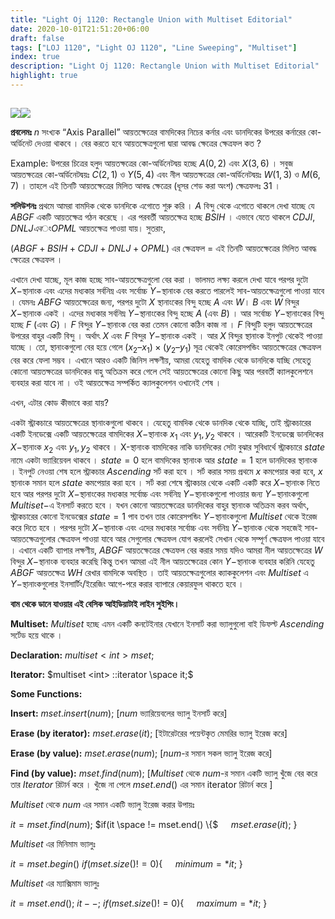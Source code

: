 ```yaml
---
title: "Light Oj 1120: Rectangle Union with Multiset Editorial"
date: 2020-10-01T21:51:20+06:00
draft: false
tags: ["LOJ 1120", "Light OJ 1120", "Line Sweeping", "Multiset"]
index: true
description: "Light Oj 1120: Rectangle Union with Multiset Editorial"
highlight: true
---
```


##

![](https://lh3.googleusercontent.com/MYHzwBqJGGxl5gw1OR5vZiYMcYVemWvesF9I6hvFXgUGZ6DQyG0_UyuVbf0knTKHPKBuHz923pK3TRWDyBggmzwuz_S8PqhlUJmLD2xGFhwR1OhWj0zpmFPUNDXGadeEvZSBsvw4S_t6VFmoWQ)![](https://docs.google.com/drawings/u/0/d/sUXjtCPJhpqFSYlXY4hX5Og/image?w=12&h=8&rev=1&ac=1&parent=1qOITHSfJdUUhJw7R5z_dIAQWxjEhsr4nsHm6A4OMdpA)

**প্রবলেমঃ** $n$ সংখ্যক “Axis Parallel” আয়তক্ষেত্রের বামদিকের নিচের কর্নার এবং ডানদিকের উপরের কর্নারের কো-অর্ডিনেট দেওয়া থাকবে । বের করতে হবে আয়তক্ষেত্রগুলো দ্বারা আবদ্ধ ক্ষেত্রের ক্ষেত্রফল কত ?

Example: উপরের চিত্রের হলুদ আয়তক্ষত্রের কো-অর্ডিনেটদ্বয় হচ্ছে $A(0, 2)$ এবং $X(3, 6)$ । সবুজ আয়তক্ষত্রের কো-অর্ডিনেটদ্বয়ঃ $C(2, 1)$ ও $Y(5, 4)$ এবং নীল আয়তক্ষত্রের কো-অর্ডিনেটদ্বয়ঃ $W(1, 3)$ ও $M(6, 7)$ । তাহলে এই তিনটি আয়তক্ষেত্রের মিলিত আবদ্ধ ক্ষেত্রের (ধূসর শেড করা অংশ) ক্ষেত্রফলঃ $31$ ।

**সলিউশনঃ** প্রথমে আমরা বামদিক থেকে ডানদিকে এগোতে শুরু করি । $A$ বিন্দু থেকে এগোতে থাকলে দেখা যাচ্ছে যে $ABGF$ একটি আয়তক্ষেত্র গঠন করেছে । এর পরবর্তী আয়তক্ষেত্র হচ্ছে $BSIH$ । এভাবে যেতে থাকলে $CDJI, DNLJ এবং OPML$ আয়তক্ষেত্র পাওয়া যায়। সুতরাং,

$(ABGF + BSIH + CDJI + DNLJ + OPML)$ এর ক্ষেত্রফল = এই তিনটি আয়তক্ষেত্রের মিলিত আবদ্ধ ক্ষেত্রের ক্ষেত্রফল ।

এখানে দেখা যাচ্ছে, মূল কাজ হচ্ছে সাব-আয়তক্ষেত্রগুলো বের করা । ভালমত লক্ষ্য করলে দেখা যাবে পরপর দুটো $X-$স্থানাংক এবং এদের মধ্যকার সর্বনিম্ন এবং সর্বোচ্চ $Y-$স্থানাংক বের করতে পারলেই সাব-আয়তক্ষেত্রগুলো পাওয়া যাবে । যেমনঃ $ABFG$ আয়তক্ষেত্রের জন্য, পরপর দুটো $X$ স্থানাংকের বিন্দু হচ্ছে $A$ এবং $W$। $B$ এবং $W$ বিন্দুর $X-$স্থানাংক একই । 
এদের মধ্যকার সর্বনিম্ন $Y-$স্থানাংকের বিন্দু হচ্ছে $A$ (এবং $B$) । আর সর্বোচ্চ $Y-$স্থানাংকের বিন্দু হচ্ছে $F$ (এবং $G$) । $F$ বিন্দুর $Y-$স্থানাংক বের করা তেমন কোনো কঠিন কাজ না । $F$ বিন্দুটি হলুদ আয়তক্ষেত্রের উপরের বাহুর একটি বিন্দু । অর্থাৎ $X$ এবং $F$ বিন্দুর $Y-$স্থানাংক একই । আর $X$ বিন্দুর স্থানাংক ইনপুট থেকেই পাওয়া যাচ্ছে । তো, স্থানাংকগুলো বের হয়ে গেলে $(x_2 – x_1) \times (y_2 – y_1)$ সূত্র থেকেই কোরেসপন্ডিং আয়তক্ষেত্রের ক্ষেত্রফল বের করে ফেলা সম্ভব । এখানে আরও একটি জিনিস লক্ষণীয়, আমরা যেহেতু বামদিক থেকে ডানদিকে যাচ্ছি সেহেতু কোনো আয়তক্ষত্রের ডানদিকের বাহু অতিক্রম করে গেলে সেই আয়তক্ষেত্রের কোনো কিছু আর পরবর্তী ক্যালকুলেশনে ব্যবহার করা যাবে না । ওই আয়তক্ষেত্র সম্পর্কিত ক্যালকুলেশন ওখানেই শেষ ।

এখন, এটার কোড কীভাবে করা যায়?

একটা স্ট্রাকচারে আয়তক্ষেত্রের স্থানাংকগুলো থাকবে । যেহেতু বামদিক থেকে ডানদিক থেকে যাচ্ছি, তাই স্ট্রাকচারের একটি ইনডেক্সে একটি আয়তক্ষেত্রের বামদিকের $X-$স্থানাংক $x_1$ এবং $y_1, y_2$ থাকবে । আরেকটি ইনডেক্সে ডানদিকের $X-$স্থানাংক $x_2$ এবং $y_1, y_2$ থাকবে । X-স্থানাংক বামদিকের নাকি ডানদিকের সেটা বুঝার সুবিধার্থে স্ট্রাকচারে $state$ নামে একটা ভ্যারিয়েবল থাকবে । $state = 0$ হলে বামদিকের স্থানাংক আর $state = 1$ হলে ডানদিকের স্থানাংক । ইনপুট নেওয়া শেষ হলে স্ট্রাকচার $Ascending$ সর্ট করা হবে । সর্ট করার সময় প্রথমে $x$ কমপেয়ার করা হবে, $x$ স্থানাংক সমান হলে $state$ কমপেয়ার করা হবে । সর্ট করা শেষে স্ট্রাকচার থেকে একটি একটি করে $X-$স্থানাংক নিতে হবে আর পরপর দুটো $X-$স্থানাংকের মধ্যকার সর্বোচ্চ এবং সর্বনিম্ন $Y-$স্থানাংকগুলো পাওয়ার জন্য $Y-$স্থানাংকগুলো $Multiset-$এ ইনসার্ট করতে হবে । যখন কোনো আয়তক্ষেত্রের ডানদিকের বাহুর স্থানাংক অতিক্রম করব অর্থাৎ, স্ট্রাকচারের কোনো ইনডেক্সের $state = 1$ পাব তখন তার কোরেসপন্ডিং $Y-$স্থানাংকগুলো $Multiset$ থেকে ইরেজ করে দিতে হবে । পরপর দুটো $X-$স্থানাংক এবং এদের মধ্যকার সর্বোচ্চ এবং সর্বনিম্ন $Y-$স্থানাংক থেকে সহজেই সাব-আয়তক্ষেত্রগুলোর ক্ষেত্রফল পাওয়া যাবে আর সেগুলোর ক্ষেত্রফল যোগ করলেই সেখান থেকে সম্পূর্ণ ক্ষেত্রফল পাওয়া যাবে । এখানে একটি ব্যাপার লক্ষণীয়, $ABGF$ আয়তক্ষেত্রের ক্ষেত্রফল বের করার সময় যদিও আমরা নীল আয়তক্ষেত্রের $W$ বিন্দুর $X-$স্থানাংক ব্যবহার করেছি কিন্তু তখন আমরা এই নীল আয়তক্ষেত্রের কোন $Y-$স্থানাংক ব্যবহার করিনি যেহেতু $ABGF$ আয়তক্ষেত্র $WH$ রেখার বামদিকে অবস্থিত । তাই আয়তক্ষেত্রগুলোর ক্যাককুলেশন এবং $Multiset$ এ $Y-$স্থানাংকগুলোর ইনসার্টিং/ইরেজিং আগে-পরে করার ব্যাপারে কেয়ারফুল থাকতে হবে ।

**বাম থেকে ডানে যাওয়ার এই বেসিক আইডিয়াটাই লাইন সুইপিং।**

**Multiset:** $Multiset$ হচ্ছে এমন একটি কনটেইনার যেখানে ইনসার্ট করা ভ্যালুগুলো বাই ডিফল্ট $Ascending$  সর্টেড হয়ে থাকে ।

**Declaration:** $multiset <int> mset;$

**Iterator:** $multiset <int> ::iterator \space it;$

**Some Functions:**

**Insert:** $mset.insert(num);$ [$num$ ভ্যারিয়েবলের ভ্যালু ইনসার্ট করে]

**Erase (by iterator):** $mset.erase(it);$ [ইটারেটরের পয়েন্টকৃত মেমরির ভ্যালু ইরেজ করে]

**Erase (by value):** $mset.erase(num);$ [$num$-র সমান সকল ভ্যালু ইরেজ করে]

**Find (by value):** $mset.find(num);$ [$Multiset$ থেকে $num$-র সমান একটি ভ্যালু খুঁজে বের করে তার $Iterator$ রিটার্ন করে । খুঁজে না পেলে $mset.end()$ এর সমান iterator রিটার্ন করে ]

$Multiset$ থেকে $num$ এর সমান একটি ভ্যালু ইরেজ করার উপায়ঃ

$it = mset.find(num);$
$if(it \space != mset.end() \{$
$\quad mset.erase(it);$
$\}$

$Multiset$ এর মিনিমাম ভ্যালুঃ

$it = mset.begin()$
$if(mset.size() != 0) \{$
$\quad minimum = *it;$
$\}$

$Multiset$ এর ম্যাক্সিমাম ভ্যালুঃ

$it = mset.end();$
$it--;$
$if(mset.size() != 0) \{$
$\quad maximum = *it;$
$\}$
